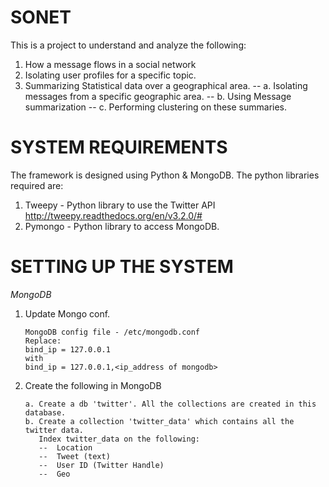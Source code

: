 SONET
=====
This is a project to understand and analyze the following:

1. How a message flows in a social network
2. Isolating user profiles for a specific topic.
3. Summarizing Statistical data over a geographical area.
   -- a. Isolating messages from a specific geographic area.
   -- b. Using Message summarization
   -- c. Performing clustering on these summaries.

SYSTEM REQUIREMENTS
===================
The framework is designed using Python & MongoDB.
The python libraries required are:
1. Tweepy - Python library to use the Twitter API
   http://tweepy.readthedocs.org/en/v3.2.0/#
2. Pymongo - Python library to access MongoDB.

SETTING UP THE SYSTEM
=====================
_MongoDB_

1. Update Mongo conf.
   ```
   MongoDB config file - /etc/mongodb.conf
   Replace:
   bind_ip = 127.0.0.1
   with
   bind_ip = 127.0.0.1,<ip_address of mongodb>
   ```

2. Create the following in MongoDB
   ```
   a. Create a db 'twitter'. All the collections are created in this database.
   b. Create a collection 'twitter_data' which contains all the twitter data.
      Index twitter_data on the following:
      --  Location
      --  Tweet (text)
      --  User ID (Twitter Handle)
      --  Geo
   ```
